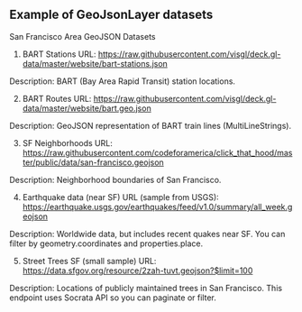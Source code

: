 

## Example of GeoJsonLayer datasets

San Francisco Area GeoJSON Datasets
1. BART Stations
   URL:
   https://raw.githubusercontent.com/visgl/deck.gl-data/master/website/bart-stations.json

Description: BART (Bay Area Rapid Transit) station locations.

2. BART Routes
   URL:
   https://raw.githubusercontent.com/visgl/deck.gl-data/master/website/bart.geo.json

Description: GeoJSON representation of BART train lines (MultiLineStrings).

3. SF Neighborhoods
   URL:
   https://raw.githubusercontent.com/codeforamerica/click_that_hood/master/public/data/san-francisco.geojson

Description: Neighborhood boundaries of San Francisco.

4. Earthquake data (near SF)
   URL (sample from USGS):
   https://earthquake.usgs.gov/earthquakes/feed/v1.0/summary/all_week.geojson

Description: Worldwide data, but includes recent quakes near SF. You can filter by geometry.coordinates and properties.place.

5. Street Trees SF (small sample)
   URL:
   https://data.sfgov.org/resource/2zah-tuvt.geojson?$limit=100

Description: Locations of publicly maintained trees in San Francisco. This endpoint uses Socrata API so you can paginate or filter.
